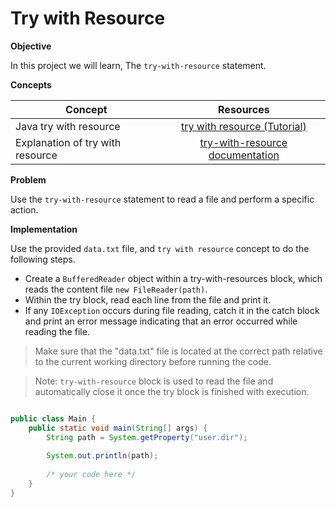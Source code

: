 # Try with Resource



**Objective**

 In this project we will learn, The `try-with-resource` statement.

**Concepts**

| Concept   |      Resources      |
|----------|:-------------:|
|Java try with resource | [try with resource (Tutorial)](https://www.youtube.com/watch?v=Cd-psBep2f4)|
|Explanation of try with resource|[try-with-resource documentation](https://javabeginnerstutorial.com/core-java-tutorial/exception-handling-try-resources/)|


**Problem**

Use the `try-with-resource` statement to read a file and perform a specific action.

**Implementation**

Use the provided `data.txt` file, and `try with resource` concept to do the following steps.
* Create a `BufferedReader` object within a try-with-resources block, which reads the content file `new FileReader(path)`.
* Within the try block, read each line from the file and print it.
* If any `IOException` occurs during file reading, catch it in the catch block and print an error message indicating that an error occurred while reading the file.
  
> Make sure that the "data.txt" file is located at the correct path relative to the current working directory before running the code.


> Note: `try-with-resource` block is used to read the file and automatically close it once the try block is finished with execution.

  
```Java

public class Main {
    public static void main(String[] args) {
        String path = System.getProperty("user.dir");
        
        System.out.println(path);
        
        /* your code here */
    }
}

```
